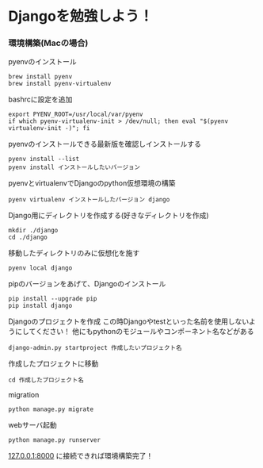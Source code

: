 # Djangoを勉強しよう！

### 環境構築(Macの場合)
pyenvのインストール
```
brew install pyenv
brew install pyenv-virtualenv
```

bashrcに設定を追加
```
export PYENV_ROOT=/usr/local/var/pyenv
if which pyenv-virtualenv-init > /dev/null; then eval "$(pyenv virtualenv-init -)"; fi
```

pyenvのインストールできる最新版を確認しインストールする
```
pyenv install --list
pyenv install インストールしたいバージョン
```

pyenvとvirtualenvでDjangoのpython仮想環境の構築
```
pyenv virtualenv インストールしたバージョン django
```

Django用にディレクトリを作成する(好きなディレクトリを作成)
```
mkdir ./django
cd ./django
```

移動したディレクトリのみに仮想化を施す
```
pyenv local django
```

pipのバージョンをあげて、Djangoのインストール
```
pip install --upgrade pip
pip install django
```

Djangoのプロジェクトを作成
この時Djangoやtestといった名前を使用しないようにしてください！
他にもpythonのモジュールやコンポーネント名などがある
```
django-admin.py startproject 作成したいプロジェクト名
```

作成したプロジェクトに移動
```
cd 作成したプロジェクト名
```

migration
```
python manage.py migrate
```

webサーバ起動
```
python manage.py runserver
```

[127.0.0.1:8000](http://127.0.0.1:8000)
に接続できれば環境構築完了！

